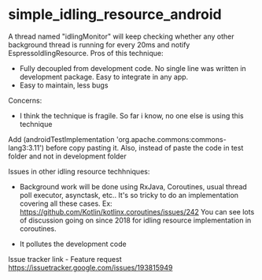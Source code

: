 # simple_idling_resource_android

A thread named "idlingMonitor" will keep checking whether any other background thread is running for every 20ms and notify EspressoIdlingResource.
Pros of this technique:  
* Fully decoupled from development code. No single line was written in development package. Easy to integrate in any app.
* Easy to maintain, less bugs

Concerns:
* I think the technique is fragile. So far i know, no one else is using this technique

Add (androidTestImplementation 'org.apache.commons:commons-lang3:3.11') before copy pasting it.
Also, instead of paste the code in test folder and not in development folder

Issues in other idling resource techhniques:

* Background work will be done using RxJava, Coroutines, usual thread poll executor, asynctask, etc..
It's so tricky to do an implementation covering all these cases.
Ex: https://github.com/Kotlin/kotlinx.coroutines/issues/242
You can see lots of discussion going on since 2018 for idling resource implementation in coroutines.

* It pollutes the development code

Issue tracker link - Feature request
https://issuetracker.google.com/issues/193815949
